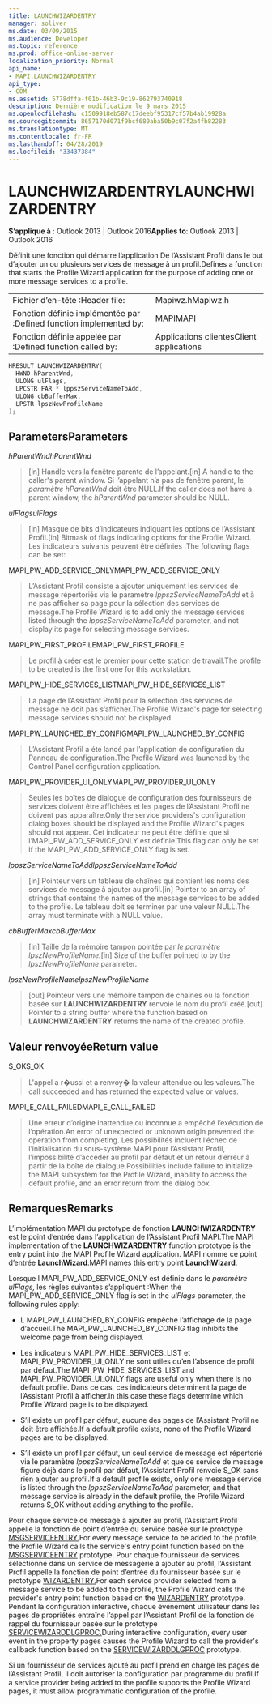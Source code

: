 ```yaml
---
title: LAUNCHWIZARDENTRY
manager: soliver
ms.date: 03/09/2015
ms.audience: Developer
ms.topic: reference
ms.prod: office-online-server
localization_priority: Normal
api_name:
- MAPI.LAUNCHWIZARDENTRY
api_type:
- COM
ms.assetid: 5778dffa-f01b-46b3-9c19-862793740918
description: Dernière modification le 9 mars 2015
ms.openlocfilehash: c1509918eb587c17deebf95317cf57b4ab19928a
ms.sourcegitcommit: 8657170d071f9bcf680aba50b9c07f2a4fb82283
ms.translationtype: MT
ms.contentlocale: fr-FR
ms.lasthandoff: 04/28/2019
ms.locfileid: "33437384"
---
```

# <a name="launchwizardentry"></a><span data-ttu-id="5f312-103">LAUNCHWIZARDENTRY</span><span class="sxs-lookup"><span data-stu-id="5f312-103">LAUNCHWIZARDENTRY</span></span>

  
  
<span data-ttu-id="5f312-104">**S’applique à** : Outlook 2013 | Outlook 2016</span><span class="sxs-lookup"><span data-stu-id="5f312-104">**Applies to**: Outlook 2013 | Outlook 2016</span></span> 
  
<span data-ttu-id="5f312-105">Définit une fonction qui démarre l’application De l’Assistant Profil dans le but d’ajouter un ou plusieurs services de message à un profil.</span><span class="sxs-lookup"><span data-stu-id="5f312-105">Defines a function that starts the Profile Wizard application for the purpose of adding one or more message services to a profile.</span></span> 
  
|||
|:-----|:-----|
|<span data-ttu-id="5f312-106">Fichier d’en-tête :</span><span class="sxs-lookup"><span data-stu-id="5f312-106">Header file:</span></span>  <br/> |<span data-ttu-id="5f312-107">Mapiwz.h</span><span class="sxs-lookup"><span data-stu-id="5f312-107">Mapiwz.h</span></span>  <br/> |
|<span data-ttu-id="5f312-108">Fonction définie implémentée par :</span><span class="sxs-lookup"><span data-stu-id="5f312-108">Defined function implemented by:</span></span>  <br/> |<span data-ttu-id="5f312-109">MAPI</span><span class="sxs-lookup"><span data-stu-id="5f312-109">MAPI</span></span>  <br/> |
|<span data-ttu-id="5f312-110">Fonction définie appelée par :</span><span class="sxs-lookup"><span data-stu-id="5f312-110">Defined function called by:</span></span>  <br/> |<span data-ttu-id="5f312-111">Applications clientes</span><span class="sxs-lookup"><span data-stu-id="5f312-111">Client applications</span></span>  <br/> |
   
```cpp
HRESULT LAUNCHWIZARDENTRY(
  HWND hParentWnd,
  ULONG ulFlags,
  LPCSTR FAR * lppszServiceNameToAdd,
  ULONG cbBufferMax,
  LPSTR lpszNewProfileName
);
```

## <a name="parameters"></a><span data-ttu-id="5f312-112">Parameters</span><span class="sxs-lookup"><span data-stu-id="5f312-112">Parameters</span></span>

 <span data-ttu-id="5f312-113">_hParentWnd_</span><span class="sxs-lookup"><span data-stu-id="5f312-113">_hParentWnd_</span></span>
  
> <span data-ttu-id="5f312-114">[in] Handle vers la fenêtre parente de l’appelant.</span><span class="sxs-lookup"><span data-stu-id="5f312-114">[in] A handle to the caller's parent window.</span></span> <span data-ttu-id="5f312-115">Si l’appelant n’a pas de fenêtre parent, le  _paramètre hParentWnd_ doit être NULL.</span><span class="sxs-lookup"><span data-stu-id="5f312-115">If the caller does not have a parent window, the  _hParentWnd_ parameter should be NULL.</span></span> 
    
 <span data-ttu-id="5f312-116">_ulFlags_</span><span class="sxs-lookup"><span data-stu-id="5f312-116">_ulFlags_</span></span>
  
> <span data-ttu-id="5f312-117">[in] Masque de bits d’indicateurs indiquant les options de l’Assistant Profil.</span><span class="sxs-lookup"><span data-stu-id="5f312-117">[in] Bitmask of flags indicating options for the Profile Wizard.</span></span> <span data-ttu-id="5f312-118">Les indicateurs suivants peuvent être définies :</span><span class="sxs-lookup"><span data-stu-id="5f312-118">The following flags can be set:</span></span>
    
<span data-ttu-id="5f312-119">MAPI_PW_ADD_SERVICE_ONLY</span><span class="sxs-lookup"><span data-stu-id="5f312-119">MAPI_PW_ADD_SERVICE_ONLY</span></span> 
  
> <span data-ttu-id="5f312-120">L’Assistant Profil consiste à ajouter uniquement les services de message répertoriés via le paramètre  _lppszServiceNameToAdd_ et à ne pas afficher sa page pour la sélection des services de message.</span><span class="sxs-lookup"><span data-stu-id="5f312-120">The Profile Wizard is to add only the message services listed through the  _lppszServiceNameToAdd_ parameter, and not display its page for selecting message services.</span></span> 
    
<span data-ttu-id="5f312-121">MAPI_PW_FIRST_PROFILE</span><span class="sxs-lookup"><span data-stu-id="5f312-121">MAPI_PW_FIRST_PROFILE</span></span> 
  
> <span data-ttu-id="5f312-122">Le profil à créer est le premier pour cette station de travail.</span><span class="sxs-lookup"><span data-stu-id="5f312-122">The profile to be created is the first one for this workstation.</span></span> 
    
<span data-ttu-id="5f312-123">MAPI_PW_HIDE_SERVICES_LIST</span><span class="sxs-lookup"><span data-stu-id="5f312-123">MAPI_PW_HIDE_SERVICES_LIST</span></span> 
  
> <span data-ttu-id="5f312-124">La page de l’Assistant Profil pour la sélection des services de message ne doit pas s’afficher.</span><span class="sxs-lookup"><span data-stu-id="5f312-124">The Profile Wizard's page for selecting message services should not be displayed.</span></span> 
    
<span data-ttu-id="5f312-125">MAPI_PW_LAUNCHED_BY_CONFIG</span><span class="sxs-lookup"><span data-stu-id="5f312-125">MAPI_PW_LAUNCHED_BY_CONFIG</span></span> 
  
> <span data-ttu-id="5f312-126">L’Assistant Profil a été lancé par l’application de configuration du Panneau de configuration.</span><span class="sxs-lookup"><span data-stu-id="5f312-126">The Profile Wizard was launched by the Control Panel configuration application.</span></span> 
    
<span data-ttu-id="5f312-127">MAPI_PW_PROVIDER_UI_ONLY</span><span class="sxs-lookup"><span data-stu-id="5f312-127">MAPI_PW_PROVIDER_UI_ONLY</span></span> 
  
> <span data-ttu-id="5f312-128">Seules les boîtes de dialogue de configuration des fournisseurs de services doivent être affichées et les pages de l’Assistant Profil ne doivent pas apparaître.</span><span class="sxs-lookup"><span data-stu-id="5f312-128">Only the service providers's configuration dialog boxes should be displayed and the Profile Wizard's pages should not appear.</span></span> <span data-ttu-id="5f312-129">Cet indicateur ne peut être définie que si l’MAPI_PW_ADD_SERVICE_ONLY est définie.</span><span class="sxs-lookup"><span data-stu-id="5f312-129">This flag can only be set if the MAPI_PW_ADD_SERVICE_ONLY flag is set.</span></span> 
    
 <span data-ttu-id="5f312-130">_lppszServiceNameToAdd_</span><span class="sxs-lookup"><span data-stu-id="5f312-130">_lppszServiceNameToAdd_</span></span>
  
> <span data-ttu-id="5f312-131">[in] Pointeur vers un tableau de chaînes qui contient les noms des services de message à ajouter au profil.</span><span class="sxs-lookup"><span data-stu-id="5f312-131">[in] Pointer to an array of strings that contains the names of the message services to be added to the profile.</span></span> <span data-ttu-id="5f312-132">Le tableau doit se terminer par une valeur NULL.</span><span class="sxs-lookup"><span data-stu-id="5f312-132">The array must terminate with a NULL value.</span></span> 
    
 <span data-ttu-id="5f312-133">_cbBufferMax_</span><span class="sxs-lookup"><span data-stu-id="5f312-133">_cbBufferMax_</span></span>
  
> <span data-ttu-id="5f312-134">[in] Taille de la mémoire tampon pointée par _le paramètre lpszNewProfileName._</span><span class="sxs-lookup"><span data-stu-id="5f312-134">[in] Size of the buffer pointed to by the  _lpszNewProfileName_ parameter.</span></span> 
    
 <span data-ttu-id="5f312-135">_lpszNewProfileName_</span><span class="sxs-lookup"><span data-stu-id="5f312-135">_lpszNewProfileName_</span></span>
  
> <span data-ttu-id="5f312-136">[out] Pointeur vers une mémoire tampon de chaînes où la fonction basée sur **LAUNCHWIZARDENTRY** renvoie le nom du profil créé.</span><span class="sxs-lookup"><span data-stu-id="5f312-136">[out] Pointer to a string buffer where the function based on **LAUNCHWIZARDENTRY** returns the name of the created profile.</span></span> 
    
## <a name="return-value"></a><span data-ttu-id="5f312-137">Valeur renvoyée</span><span class="sxs-lookup"><span data-stu-id="5f312-137">Return value</span></span>

<span data-ttu-id="5f312-138">S_OK</span><span class="sxs-lookup"><span data-stu-id="5f312-138">S_OK</span></span> 
  
> <span data-ttu-id="5f312-139">L'appel a r�ussi et a renvoy� la valeur attendue ou les valeurs.</span><span class="sxs-lookup"><span data-stu-id="5f312-139">The call succeeded and has returned the expected value or values.</span></span> 
    
<span data-ttu-id="5f312-140">MAPI_E_CALL_FAILED</span><span class="sxs-lookup"><span data-stu-id="5f312-140">MAPI_E_CALL_FAILED</span></span> 
  
> <span data-ttu-id="5f312-141">Une erreur d’origine inattendue ou inconnue a empêché l’exécution de l’opération.</span><span class="sxs-lookup"><span data-stu-id="5f312-141">An error of unexpected or unknown origin prevented the operation from completing.</span></span> <span data-ttu-id="5f312-142">Les possibilités incluent l’échec de l’initialisation du sous-système MAPI pour l’Assistant Profil, l’impossibilité d’accéder au profil par défaut et un retour d’erreur à partir de la boîte de dialogue.</span><span class="sxs-lookup"><span data-stu-id="5f312-142">Possibilities include failure to initialize the MAPI subsystem for the Profile Wizard, inability to access the default profile, and an error return from the dialog box.</span></span>
    
## <a name="remarks"></a><span data-ttu-id="5f312-143">Remarques</span><span class="sxs-lookup"><span data-stu-id="5f312-143">Remarks</span></span>

<span data-ttu-id="5f312-144">L’implémentation MAPI du prototype de fonction **LAUNCHWIZARDENTRY** est le point d’entrée dans l’application de l’Assistant Profil MAPI.</span><span class="sxs-lookup"><span data-stu-id="5f312-144">The MAPI implementation of the **LAUNCHWIZARDENTRY** function prototype is the entry point into the MAPI Profile Wizard application.</span></span> <span data-ttu-id="5f312-145">MAPI nomme ce point d’entrée **LaunchWizard**.</span><span class="sxs-lookup"><span data-stu-id="5f312-145">MAPI names this entry point **LaunchWizard**.</span></span> 
  
<span data-ttu-id="5f312-146">Lorsque l MAPI_PW_ADD_SERVICE_ONLY est définie dans le  _paramètre ulFlags,_ les règles suivantes s’appliquent :</span><span class="sxs-lookup"><span data-stu-id="5f312-146">When the MAPI_PW_ADD_SERVICE_ONLY flag is set in the  _ulFlags_ parameter, the following rules apply:</span></span> 
  
- <span data-ttu-id="5f312-147">L MAPI_PW_LAUNCHED_BY_CONFIG empêche l’affichage de la page d’accueil.</span><span class="sxs-lookup"><span data-stu-id="5f312-147">The MAPI_PW_LAUNCHED_BY_CONFIG flag inhibits the welcome page from being displayed.</span></span> 
    
- <span data-ttu-id="5f312-148">Les indicateurs MAPI_PW_HIDE_SERVICES_LIST et MAPI_PW_PROVIDER_UI_ONLY ne sont utiles qu’en l’absence de profil par défaut.</span><span class="sxs-lookup"><span data-stu-id="5f312-148">The MAPI_PW_HIDE_SERVICES_LIST and MAPI_PW_PROVIDER_UI_ONLY flags are useful only when there is no default profile.</span></span> <span data-ttu-id="5f312-149">Dans ce cas, ces indicateurs déterminent la page de l’Assistant Profil à afficher.</span><span class="sxs-lookup"><span data-stu-id="5f312-149">In this case these flags determine which Profile Wizard page is to be displayed.</span></span> 
    
- <span data-ttu-id="5f312-150">S’il existe un profil par défaut, aucune des pages de l’Assistant Profil ne doit être affichée.</span><span class="sxs-lookup"><span data-stu-id="5f312-150">If a default profile exists, none of the Profile Wizard pages are to be displayed.</span></span> 
    
- <span data-ttu-id="5f312-151">S’il existe un profil par défaut, un seul service de message est répertorié via le paramètre  _lppszServiceNameToAdd_ et que ce service de message figure déjà dans le profil par défaut, l’Assistant Profil renvoie S_OK sans rien ajouter au profil.</span><span class="sxs-lookup"><span data-stu-id="5f312-151">If a default profile exists, only one message service is listed through the  _lppszServiceNameToAdd_ parameter, and that message service is already in the default profile, the Profile Wizard returns S_OK without adding anything to the profile.</span></span> 
    
<span data-ttu-id="5f312-152">Pour chaque service de message à ajouter au profil, l’Assistant Profil appelle la fonction de point d’entrée du service basée sur le prototype [MSGSERVICEENTRY.](msgserviceentry.md)</span><span class="sxs-lookup"><span data-stu-id="5f312-152">For every message service to be added to the profile, the Profile Wizard calls the service's entry point function based on the [MSGSERVICEENTRY](msgserviceentry.md) prototype.</span></span> <span data-ttu-id="5f312-153">Pour chaque fournisseur de services sélectionné dans un service de messagerie à ajouter au profil, l’Assistant Profil appelle la fonction de point d’entrée du fournisseur basée sur le prototype [WIZARDENTRY.](wizardentry.md)</span><span class="sxs-lookup"><span data-stu-id="5f312-153">For each service provider selected from a message service to be added to the profile, the Profile Wizard calls the provider's entry point function based on the [WIZARDENTRY](wizardentry.md) prototype.</span></span> <span data-ttu-id="5f312-154">Pendant la configuration interactive, chaque événement utilisateur dans les pages de propriétés entraîne l’appel par l’Assistant Profil de la fonction de rappel du fournisseur basée sur le prototype [SERVICEWIZARDDLGPROC.](servicewizarddlgproc.md)</span><span class="sxs-lookup"><span data-stu-id="5f312-154">During interactive configuration, every user event in the property pages causes the Profile Wizard to call the provider's callback function based on the [SERVICEWIZARDDLGPROC](servicewizarddlgproc.md) prototype.</span></span> 
  
<span data-ttu-id="5f312-155">Si un fournisseur de services ajouté au profil prend en charge les pages de l’Assistant Profil, il doit autoriser la configuration par programme du profil.</span><span class="sxs-lookup"><span data-stu-id="5f312-155">If a service provider being added to the profile supports the Profile Wizard pages, it must allow programmatic configuration of the profile.</span></span>
  

